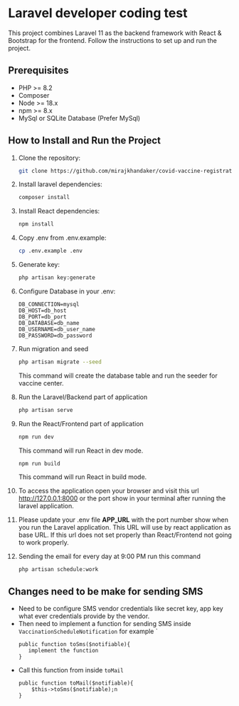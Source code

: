 # Laravel developer coding test #
This project combines Laravel 11 as the backend framework with React & Bootstrap for the frontend. Follow the instructions to set up and run the project.

## Prerequisites ##
- PHP >= 8.2
- Composer
- Node >= 18.x
- npm >= 8.x
- MySql or SQLite Database (Prefer MySql)

## How to Install and Run the Project
1. Clone the repository:
   ```bash
   git clone https://github.com/mirajkhandaker/covid-vaccine-registration.git

2. Install laravel dependencies:
   ```bash
   composer install

3. Install React dependencies:
   ```bash
   npm install

4. Copy .env from .env.example:

   ```bash
   cp .env.example .env

5. Generate key:

   ```bash
   php artisan key:generate

6. Configure Database in your .env:
    ```
    DB_CONNECTION=mysql
    DB_HOST=db_host
    DB_PORT=db_port
    DB_DATABASE=db_name
    DB_USERNAME=db_user_name
    DB_PASSWORD=db_password
   ```

7. Run migration and seed
    ```bash
   php artisan migrate --seed
    ```
   This command will create the database table and run the seeder for vaccine center.

8. Run the Laravel/Backend part of application
    ```bash
   php artisan serve
   ```

9. Run the React/Frontend part of application
    ```bash
   npm run dev
   ```
   This command will run React in dev mode.
    ```bash
   npm run build
   ```
   This command will run React in build mode.
10. To access the application open your browser and visit this url http://127.0.0.1:8000 or the port show in your terminal after running the laravel application.

11. Please update your .env file **APP_URL** with the port number show when you run the Laravel application. This URL will use by react application as base URL. If this url does not set properly than React/Frontend not going to work properly.
12. Sending the email for every day at 9:00 PM run this command
    ```
    php artisan schedule:work
    ```

## Changes need to be make for sending SMS ##

- Need to be configure SMS vendor credentials like secret key, app key what ever credentials provide by the vendor.
- Then need to implement a function for sending SMS inside `VaccinationScheduleNotification` for example `
    ```
  public function toSms($notifiable){
       implement the function
  }
  ```
- Call this function from inside `toMail`
    ```
    public function toMail($notifiable){
        $this->toSms($notifiable);n
  }
  ```
   
